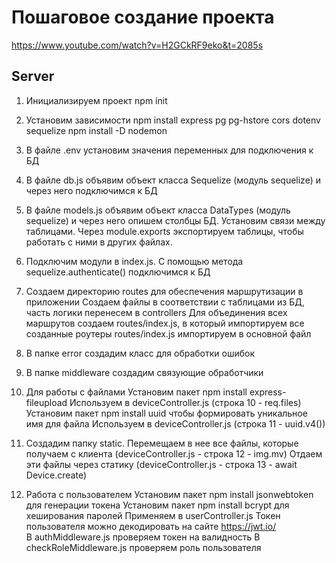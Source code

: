 # Пошаговое создание проекта
https://www.youtube.com/watch?v=H2GCkRF9eko&t=2085s

## Server

1. Инициализируем проект
npm init
   
2. Установим зависимости
npm install express pg pg-hstore cors dotenv sequelize
npm install -D nodemon   
   
3. В файле .env установим значения переменных для подключения к БД

4. В файле db.js объявим объект класса Sequelize (модуль sequelize) и через него подключимся к БД

5. В файле models.js объявим объект класса DataTypes (модуль sequelize) и через него опишем столбцы БД.
Установим связи между таблицами. Через module.exports экспортируем таблицы, 
чтобы работать с ними в других файлах.
   
6. Подключим модули в index.js. С помощью метода sequelize.authenticate() подключимся к БД

7. Создаем директорию routes для обеспечения маршрутизации в приложении
Создаем файлы в соответствии с таблицами из БД, часть логики перенесем в controllers
Для объединения всех маршрутов создаем routes/index.js, в который импортируем все созданные роутеры
routes/index.js импортируем в основной файл  
   
8. В папке error создадим класс для обработки ошибок
   
9. В папке middleware создадим связующие обработчики

10. Для работы с файлами 
Установим пакет npm install express-fileupload
Используем в deviceController.js (строка 10 - req.files)
Установим пакет npm install uuid чтобы формировать уникальное имя для файла
Используем в deviceController.js (строка 11 - uuid.v4())
    
11. Создадим папку static. 
Перемещаем в нее все файлы, которые получаем с клиента (deviceController.js - строка 12 - img.mv)
Отдаем эти файлы через статику (deviceController.js - строка 13 - await Device.create)

12. Работа с пользователем
Установим пакет npm install jsonwebtoken для генерации токена
Установим пакет npm install bcrypt для хеширования паролей
Применяем в userController.js
Токен пользователя можно декодировать на сайте https://jwt.io/    
В authMiddleware.js проверяем токен на валидность
В checkRoleMiddleware.js проверяем роль пользователя
